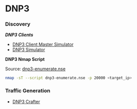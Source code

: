 # DNP3

### Discovery 

***DNP3 Clients***

 - [DNP3 Client Master Simulator](https://sourceforge.net/projects/dnp3-client-master-simulator/)
 - [DNP3 Simulator](https://github.com/dnp3/dnp3-simulator)
 
**DNP3 Nmap Script**

Source: [dnp3-enumerate.nse](https://github.com/Z-0ne/ICS-Discovery-Tools/blob/master/dnp3-enumerate.nse)

```bash
nmap -sT --script dnp3-enumerate.nse -p 20000 <target_ip>
```

### Traffic Generation 

 - [DNP3 Crafter](https://github.com/hpcn-uam/DNP3Crafter)
